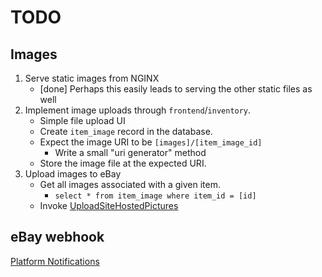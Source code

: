 # TODO

## Images

1. Serve static images from NGINX
    * [done] Perhaps this easily leads to serving the other static files as well
2. Implement image uploads through `frontend`/`inventory`.
    * Simple file upload UI
    * Create `item_image` record in the database.
    * Expect the image URI to be `[images]/[item_image_id]`
        * Write a small "uri generator" method
    * Store the image file at the expected URI.
3. Upload images to eBay
    * Get all images associated with a given item. 
        * `select * from item_image where item_id = [id]`
    * Invoke [UploadSiteHostedPictures](https://developer.ebay.com/Devzone/XML/docs/Reference/eBay/UploadSiteHostedPictures.html)

## eBay webhook

[Platform Notifications](https://developer.ebay.com/api-docs/static/platform-notifications-landing.html)


